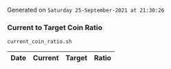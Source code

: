 Generated on `Saturday 25-September-2021 at 21:30:26`

### Current to Target Coin Ratio
`current_coin_ratio.sh`

Date|Current|Target|Ratio
---|---|---|---
